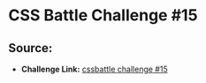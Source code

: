 # CSS Battle Challenge #15

## Source:

- **Challenge Link:** [cssbattle challenge #15](https://cssbattle.dev/play/15)
